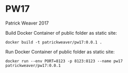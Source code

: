 # PW17

Patrick Weaver
2017

Build Docker Container of public folder as static site:

`docker build -t patrickweaver/pw17:0.0.1 .`

Run Docker Container of public folder as static site:

`docker run --env PORT=8123 -p 8123:8123 --name pw17 patrickweaver/pw17:0.0.1`

